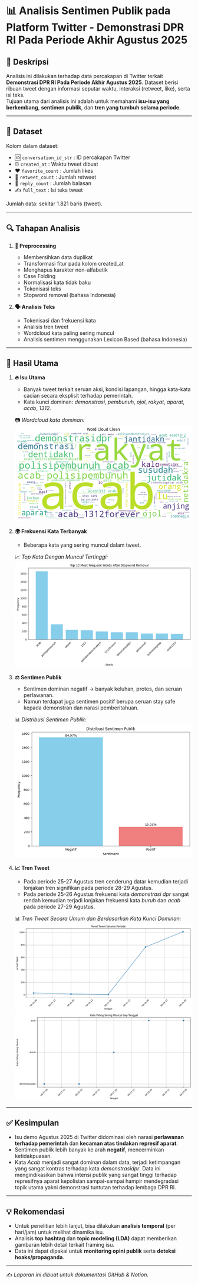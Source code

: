 # 📊 Analisis Sentimen Publik pada Platform Twitter - Demonstrasi DPR RI Pada Periode Akhir Agustus 2025

## 📝 Deskripsi
Analisis ini dilakukan terhadap data percakapan di Twitter terkait **Demonstrasi DPR RI Pada Periode Akhir Agustus 2025**. Dataset berisi ribuan tweet dengan informasi seputar waktu, interaksi (retweet, like), serta isi teks.  
Tujuan utama dari analisis ini adalah untuk memahami **isu-isu yang berkembang**, **sentimen publik**, dan **tren yang tumbuh selama periode**.

---

## 📂 Dataset
Kolom dalam dataset:
- 🆔 `conversation_id_str` : ID percakapan Twitter
- ⏰ `created_at` : Waktu tweet dibuat
- ❤️ `favorite_count` : Jumlah likes
- 🔁 `retweet_count` : Jumlah retweet
- 💬 `reply_count` : Jumlah balasan
- ✍️ `full_text` : Isi teks tweet

Jumlah data: sekitar 1.821 baris (tweet).

---

## 🔍 Tahapan Analisis

1. **🧹 Preprocessing**  
   - Membersihkan data duplikat
   - Transformasi fitur pada kolom created_at  
   - Menghapus karakter non-alfabetik
   - Case Folding
   - Normalisasi kata tidak baku
   - Tokenisasi teks  
   - Stopword removal (bahasa Indonesia)  

2. **🗣️ Analisis Teks**  
   - Tokenisasi dan frekuensi kata
   - Analisis tren tweet  
   - Wordcloud kata paling sering muncul
   - Analisis sentimen menggunakan Lexicon Based (bahasa Indonesia)  
---

## 🚀 Hasil Utama

1. **🔥 Isu Utama**  
   - Banyak tweet terkait seruan aksi, kondisi lapangan, hingga kata-kata cacian secara eksplisit terhadap pemerintah.  
   - Kata kunci dominan: *demonstrasi*, *pembunuh*, *ojol*, *rakyat*, *aparat*, *acab*, *1312*. 

   📷 *Wordcloud kata dominan:*  
   ![Wordcloud](images/123.png)

3. **🌍 Frekuensi Kata Terbanyak**  
   - Beberapa kata yang sering muncul dalam tweet.  

   📈 *Top Kata Dengan Muncul Tertinggi:*  
   ![words frequency](images/wordsfrek.png)

4. **⚖️ Sentimen Publik**  
   - Sentimen dominan negatif → banyak keluhan, protes, dan seruan perlawanan.  
   - Namun terdapat juga sentimen positif berupa seruan stay safe kepada demonstran dan narasi pemberitahuan.  

   📊 *Distribusi Sentimen Publik:*  
   ![Sentimen](images/sentimen.png)

5. **📈 Tren Tweet**  
   - Pada periode 25-27 Agustus tren cenderung datar kemudian terjadi lonjakan tren signifikan pada periode 28-29 Agustus.  
   - Pada periode 25-26 Agustus frekuensi kata *demonstrasi dpr* sangat rendah kemudian terjadi lonjakan frekuensi kata *buruh* dan *acab* pada periode 27-29 Agustus.  

   📊 *Tren Tweet Secara Umum dan Berdasarkan Kata Kunci Dominan:*
   ![Tren Secara Umum](images/trentweet.png) 
   ![Tren Berdasarkan Kata Kunci](images/trenbasedtopic.png)
---

## ✅ Kesimpulan
- Isu demo Agustus 2025 di Twitter didominasi oleh narasi **perlawanan terhadap pemerintah** dan **kecaman atas tindakan represif aparat**.  
- Sentimen publik lebih banyak ke arah **negatif**, mencerminkan ketidakpuasan.  
- Kata *Acab* menjadi sangat dominan dalam data, terjadi ketimpangan yang sangat kontras terhadap kata *demonstrasidpr*. Data ini mengindikasikan bahwa intensi publik yang sangat tinggi terhadap represifnya aparat kepolisian sampai-sampai hampir mendegradasi topik utama yakni demonstrasi tuntutan terhadap lembaga DPR RI.

---

## 💡 Rekomendasi
- Untuk penelitian lebih lanjut, bisa dilakukan **analisis temporal** (per hari/jam) untuk melihat dinamika isu.  
- Analisis **top hashtag** dan **topic modeling (LDA)** dapat memberikan gambaran lebih detail terkait framing isu.  
- Data ini dapat dipakai untuk **monitoring opini publik** serta **deteksi hoaks/propaganda**.

---

✍️ *Laporan ini dibuat untuk dokumentasi GitHub & Notion.*
